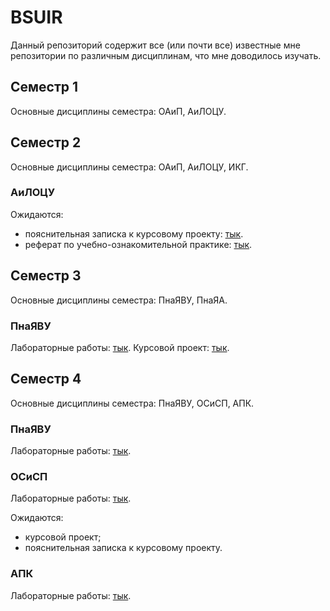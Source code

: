 # BSUIR
Данный репозиторий содержит все (или почти все) известные мне репозитории по различным дисциплинам, что мне доводилось изучать.

## Семестр 1
Основные дисциплины семестра: ОАиП, АиЛОЦУ.

## Семестр 2
Основные дисциплины семестра: ОАиП, АиЛОЦУ, ИКГ.
### АиЛОЦУ
Ожидаются:
- пояснительная записка к курсовому проекту: [тык](https://github.com/Qurcaivel/ALFoDD).
- реферат по учебно-ознакомительной практике: [тык](https://github.com/Qurcaivel/ALFoDD-IP).

## Семестр 3
Основные дисциплины семестра: ПнаЯВУ, ПнаЯА.
### ПнаЯВУ
Лабораторные работы: [тык](https://github.com/Qurcaivel/PiHLL-CPP).
Курсовой проект: [тык](https://github.com/Qurcaivel/PiHLL-CW).

## Семестр 4
Основные дисциплины семестра: ПнаЯВУ, ОСиСП, АПК.
### ПнаЯВУ
Лабораторные работы: [тык](https://github.com/Qurcaivel/PiHLL-JAVA).
### ОСиСП
Лабораторные работы: [тык](https://github.com/Qurcaivel/OS-SP).

Ожидаются:
- курсовой проект;
- пояснительная записка к курсовому проекту.
### АПК
Лабораторные работы: [тык](https://github.com/Qurcaivel/PCA).
